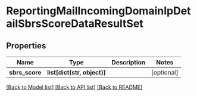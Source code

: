 # ReportingMailIncomingDomainIpDetailSbrsScoreDataResultSet

## Properties
Name | Type | Description | Notes
------------ | ------------- | ------------- | -------------
**sbrs_score** | **list[dict(str, object)]** |  | [optional] 

[[Back to Model list]](../README.md#documentation-for-models) [[Back to API list]](../README.md#documentation-for-api-endpoints) [[Back to README]](../README.md)

